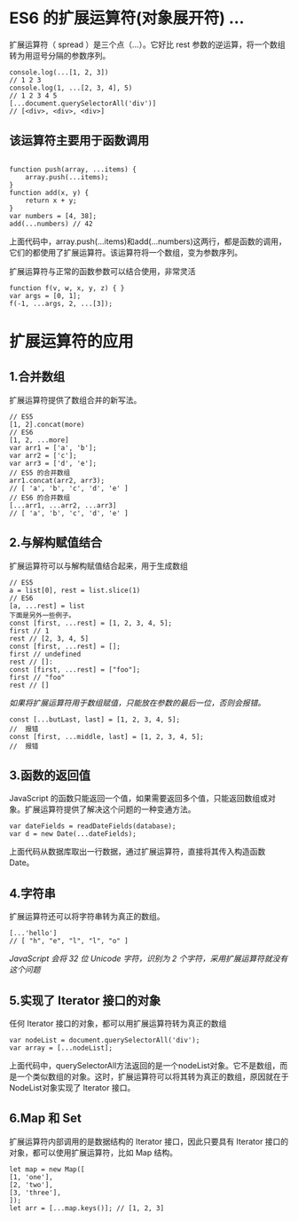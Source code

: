 

# ES6 的扩展运算符(对象展开符) ...

扩展运算符（ spread ）是三个点（...）。它好比 rest 参数的逆运算，将一个数组转为用逗号分隔的参数序列。

```
console.log(...[1, 2, 3])
// 1 2 3
console.log(1, ...[2, 3, 4], 5)
// 1 2 3 4 5
[...document.querySelectorAll('div')]
// [<div>, <div>, <div>]
```

## 该运算符主要用于函数调用

```

function push(array, ...items) {
    array.push(...items);
}
function add(x, y) {
    return x + y;
}
var numbers = [4, 38];
add(...numbers) // 42
```

上面代码中，array.push(...items)和add(...numbers)这两行，都是函数的调用，它们的都使用了扩展运算符。该运算符将一个数组，变为参数序列。


扩展运算符与正常的函数参数可以结合使用，非常灵活

```
function f(v, w, x, y, z) { }
var args = [0, 1];
f(-1, ...args, 2, ...[3]);

```

# 扩展运算符的应用

## 1.合并数组

扩展运算符提供了数组合并的新写法。

```
// ES5
[1, 2].concat(more)
// ES6
[1, 2, ...more]
var arr1 = ['a', 'b'];
var arr2 = ['c'];
var arr3 = ['d', 'e'];
// ES5 的合并数组
arr1.concat(arr2, arr3);
// [ 'a', 'b', 'c', 'd', 'e' ]
// ES6 的合并数组
[...arr1, ...arr2, ...arr3]
// [ 'a', 'b', 'c', 'd', 'e' ]

```


## 2.与解构赋值结合

扩展运算符可以与解构赋值结合起来，用于生成数组

```
// ES5
a = list[0], rest = list.slice(1)
// ES6
[a, ...rest] = list
下面是另外一些例子。
const [first, ...rest] = [1, 2, 3, 4, 5];
first // 1
rest // [2, 3, 4, 5]
const [first, ...rest] = [];
first // undefined
rest // []:
const [first, ...rest] = ["foo"];
first // "foo"
rest // []

```

*如果将扩展运算符用于数组赋值，只能放在参数的最后一位，否则会报错。*

```
const [...butLast, last] = [1, 2, 3, 4, 5];
//  报错
const [first, ...middle, last] = [1, 2, 3, 4, 5];
//  报错

```


## 3.函数的返回值

JavaScript 的函数只能返回一个值，如果需要返回多个值，只能返回数组或对象。扩展运算符提供了解决这个问题的一种变通方法。

```
var dateFields = readDateFields(database);
var d = new Date(...dateFields);

```

上面代码从数据库取出一行数据，通过扩展运算符，直接将其传入构造函数Date。


## 4.字符串

扩展运算符还可以将字符串转为真正的数组。

```
[...'hello']
// [ "h", "e", "l", "l", "o" ]

```

*JavaScript 会将 32 位 Unicode 字符，识别为 2 个字符，采用扩展运算符就没有这个问题*


## 5.实现了 Iterator 接口的对象

任何 Iterator 接口的对象，都可以用扩展运算符转为真正的数组

```
var nodeList = document.querySelectorAll('div');
var array = [...nodeList];
```

上面代码中，querySelectorAll方法返回的是一个nodeList对象。它不是数组，而是一个类似数组的对象。这时，扩展运算符可以将其转为真正的数组，原因就在于NodeList对象实现了 Iterator 接口。


## 6.Map 和 Set

扩展运算符内部调用的是数据结构的 Iterator 接口，因此只要具有 Iterator 接口的对象，都可以使用扩展运算符，比如 Map 结构。

```
let map = new Map([
[1, 'one'],
[2, 'two'],
[3, 'three'],
]);
let arr = [...map.keys()]; // [1, 2, 3]
```
